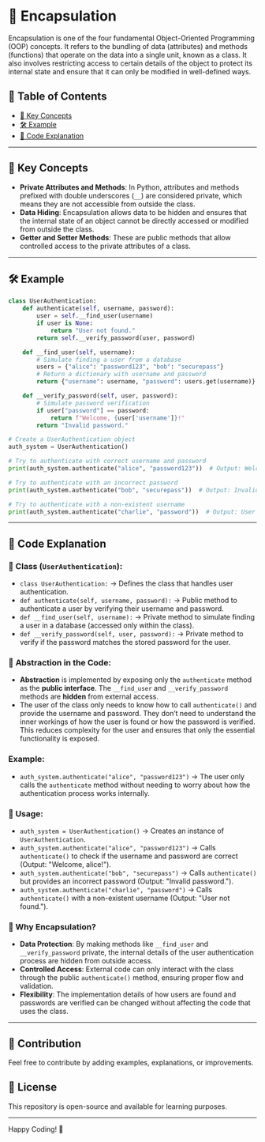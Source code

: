 # 🔄 Encapsulation

Encapsulation is one of the four fundamental Object-Oriented Programming (OOP) concepts. It refers to the bundling of data (attributes) and methods (functions) that operate on the data into a single unit, known as a class. It also involves restricting access to certain details of the object to protect its internal state and ensure that it can only be modified in well-defined ways.

## 📌 Table of Contents
- [🔹 Key Concepts](#-key-concepts)
- [🛠 Example](#-example)
- [📝 Code Explanation](#-code-explanation)

---

## 🔹 Key Concepts
- **Private Attributes and Methods**: In Python, attributes and methods prefixed with double underscores (`__`) are considered private, which means they are not accessible from outside the class.
- **Data Hiding**: Encapsulation allows data to be hidden and ensures that the internal state of an object cannot be directly accessed or modified from outside the class.
- **Getter and Setter Methods**: These are public methods that allow controlled access to the private attributes of a class.

---

## 🛠 Example
```python
class UserAuthentication:
    def authenticate(self, username, password):
        user = self.__find_user(username)
        if user is None:
            return "User not found."
        return self.__verify_password(user, password)

    def __find_user(self, username):
        # Simulate finding a user from a database
        users = {"alice": "password123", "bob": "securepass"}
        # Return a dictionary with username and password
        return {"username": username, "password": users.get(username)} if username in users else None

    def __verify_password(self, user, password):
        # Simulate password verification
        if user["password"] == password:
            return f"Welcome, {user['username']}!"
        return "Invalid password."

# Create a UserAuthentication object
auth_system = UserAuthentication()

# Try to authenticate with correct username and password
print(auth_system.authenticate("alice", "password123"))  # Output: Welcome, alice!

# Try to authenticate with an incorrect password
print(auth_system.authenticate("bob", "securepass"))  # Output: Invalid password.

# Try to authenticate with a non-existent username
print(auth_system.authenticate("charlie", "password"))  # Output: User not found.
```

---
## 📝 Code Explanation

### 📌 Class (`UserAuthentication`):
- `class UserAuthentication:` → Defines the class that handles user authentication.
- `def authenticate(self, username, password):` → Public method to authenticate a user by verifying their username and password.
- `def __find_user(self, username):` → Private method to simulate finding a user in a database (accessed only within the class).
- `def __verify_password(self, user, password):` → Private method to verify if the password matches the stored password for the user.

### 📌 **Abstraction** in the Code:
- **Abstraction** is implemented by exposing only the `authenticate` method as the **public interface**. The `__find_user` and `__verify_password` methods are **hidden** from external access.
- The user of the class only needs to know how to call `authenticate()` and provide the username and password. They don’t need to understand the inner workings of how the user is found or how the password is verified. This reduces complexity for the user and ensures that only the essential functionality is exposed.

### Example:
- `auth_system.authenticate("alice", "password123")` → The user only calls the `authenticate` method without needing to worry about how the authentication process works internally.

### 📌 Usage:
- `auth_system = UserAuthentication()` → Creates an instance of `UserAuthentication`.
- `auth_system.authenticate("alice", "password123")` → Calls `authenticate()` to check if the username and password are correct (Output: "Welcome, alice!").
- `auth_system.authenticate("bob", "securepass")` → Calls `authenticate()` but provides an incorrect password (Output: "Invalid password.").
- `auth_system.authenticate("charlie", "password")` → Calls `authenticate()` with a non-existent username (Output: "User not found.").

### 🚨 Why Encapsulation?
- **Data Protection**: By making methods like `__find_user` and `__verify_password` private, the internal details of the user authentication process are hidden from outside access.
- **Controlled Access**: External code can only interact with the class through the public `authenticate()` method, ensuring proper flow and validation.
- **Flexibility**: The implementation details of how users are found and passwords are verified can be changed without affecting the code that uses the class.

---

## 🤝 Contribution
Feel free to contribute by adding examples, explanations, or improvements.

## 📜 License
This repository is open-source and available for learning purposes.

---

Happy Coding! 🚀

